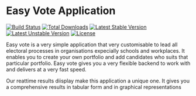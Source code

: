# Easy Vote Application

[![Build Status](https://travis-ci.org/laravel/framework.svg)](https://travis-ci.org/laravel/framework)
[![Total Downloads](https://poser.pugx.org/laravel/framework/d/total.svg)](https://packagist.org/packages/laravel/framework)
[![Latest Stable Version](https://poser.pugx.org/laravel/framework/v/stable.svg)](https://packagist.org/packages/laravel/framework)
[![Latest Unstable Version](https://poser.pugx.org/laravel/framework/v/unstable.svg)](https://packagist.org/packages/laravel/framework)
[![License](https://poser.pugx.org/laravel/framework/license.svg)](https://packagist.org/packages/laravel/framework)

Easy vote is a very simple application that very customisable to lead all electoral processes in organisations expecially schools and workplaces. It enables you to create your own portfolio and add candidates who suits that particular portfolio. Easy vote gives you a very flexible backend to work with and delivers at a very fast speed.

Our reattime results diisplay make this application a unique one. It gives you a comprehensive results in tabular form and in graphical representations



